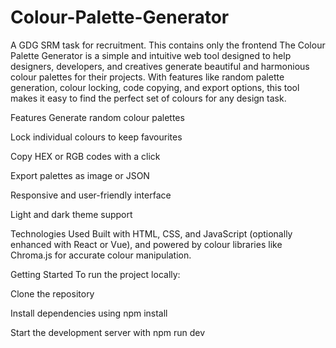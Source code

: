 # Colour-Palette-Generator
A GDG SRM task for recruitment. This contains only the frontend
The Colour Palette Generator is a simple and intuitive web tool designed to help designers, developers, and creatives generate beautiful and harmonious colour palettes for their projects. With features like random palette generation, colour locking, code copying, and export options, this tool makes it easy to find the perfect set of colours for any design task.

Features
Generate random colour palettes

Lock individual colours to keep favourites

Copy HEX or RGB codes with a click

Export palettes as image or JSON

Responsive and user-friendly interface

Light and dark theme support

Technologies Used
Built with HTML, CSS, and JavaScript (optionally enhanced with React or Vue), and powered by colour libraries like Chroma.js for accurate colour manipulation.

Getting Started
To run the project locally:

Clone the repository

Install dependencies using npm install

Start the development server with npm run dev
